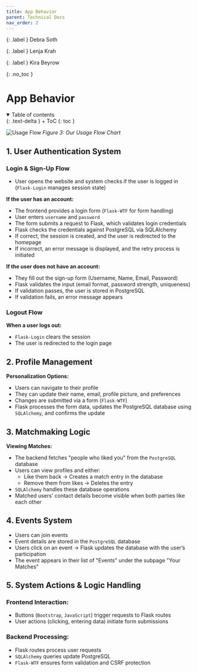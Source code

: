 ```yaml
---
title: App Behavior
parent: Technical Docs
nav_order: 2
---
```


{: .label }
Debra Soth

{: .label }
Lenja Krah

{: .label }
Kira Beyrow

{: .no_toc }
# App Behavior

<details open markdown="block">
{: .text-delta }
<summary>Table of contents</summary>
+ ToC
{: toc }
</details>

![Usage Flow](../assets/images/Usage-Flow.png)
*Figure 3: Our Usage Flow Chart*

## 1. User Authentication System

### Login & Sign-Up Flow

- User opens the website and system checks if the user is logged in (`Flask-Login` manages session state)

**If the user has an account:**

- The frontend provides a login form (`Flask-WTF` for form handling)
- User enters `username` and `password`
- The form submits a request to Flask, which validates login credentials
- Flask checks the credentials against PostgreSQL via SQLAlchemy
- If correct, the session is created, and the user is redirected to the homepage
- If incorrect, an error message is displayed, and the retry process is initiated

**If the user does not have an account:**

- They fill out the sign-up form (Username, Name, Email, Password)
- Flask validates the input (email format, password strength, uniqueness)
- If validation passes, the user is stored in PostgreSQL
- If validation fails, an error message appears

### Logout Flow

**When a user logs out:**

- `Flask-Login` clears the session
- The user is redirected to the login page

## 2. Profile Management

**Personalization Options:**

- Users can navigate to their profile
- They can update their name, email, profile picture, and preferences
- Changes are submitted via a form (`Flask-WTF`)
- Flask processes the form data, updates the PostgreSQL database using `SQLAlchemy`, and confirms the update

## 3. Matchmaking Logic

**Viewing Matches:**

- The backend fetches "people who liked you" from the `PostgreSQL` database
- Users can view profiles and either:
    - Like them back → Creates a match entry in the database
    - Remove them from likes → Deletes the entry
- `SQLAlchemy` handles these database operations
- Matched users’ contact details become visible when both parties like each other

## 4. Events System

- Users can join events
- Event details are stored in the `PostgreSQL` database
- Users click on an event → Flask updates the database with the user’s participation
- The event appears in their list of "Events" under the subpage "Your Matches"

## 5. System Actions & Logic Handling

### Frontend Interaction:

- Buttons (`Bootstrap`, `JavaScript`) trigger requests to Flask routes
- User actions (clicking, entering data) initiate form submissions

### Backend Processing:

- Flask routes process user requests
- `SQLAlchemy` queries update PostgreSQL
- `Flask-WTF` ensures form validation and CSRF protection